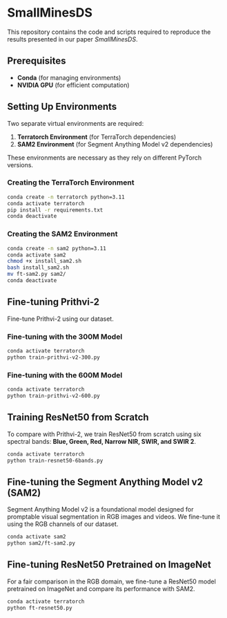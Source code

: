 # SmallMinesDS

This repository contains the code and scripts required to reproduce the results presented in our paper *SmallMinesDS*.

## Prerequisites
- **Conda** (for managing environments)
- **NVIDIA GPU** (for efficient computation)

## Setting Up Environments
Two separate virtual environments are required:
1. **Terratorch Environment** (for TerraTorch dependencies)
2. **SAM2 Environment** (for Segment Anything Model v2 dependencies)

These environments are necessary as they rely on different PyTorch versions.

### Creating the TerraTorch Environment
```bash
conda create -n terratorch python=3.11
conda activate terratorch
pip install -r requirements.txt
conda deactivate
```

### Creating the SAM2 Environment
```bash
conda create -n sam2 python=3.11
conda activate sam2
chmod +x install_sam2.sh
bash install_sam2.sh
mv ft-sam2.py sam2/
conda deactivate
```

## Fine-tuning Prithvi-2
Fine-tune Prithvi-2 using our dataset.

### Fine-tuning with the 300M Model
```bash
conda activate terratorch
python train-prithvi-v2-300.py
```

### Fine-tuning with the 600M Model
```bash
conda activate terratorch
python train-prithvi-v2-600.py
```

## Training ResNet50 from Scratch
To compare with Prithvi-2, we train ResNet50 from scratch using six spectral bands: **Blue, Green, Red, Narrow NIR, SWIR, and SWIR 2**.

```bash
conda activate terratorch
python train-resnet50-6bands.py
```

## Fine-tuning the Segment Anything Model v2 (SAM2)
Segment Anything Model v2 is a foundational model designed for promptable visual segmentation in RGB images and videos. We fine-tune it using the RGB channels of our dataset.

```bash
conda activate sam2
python sam2/ft-sam2.py
```

## Fine-tuning ResNet50 Pretrained on ImageNet
For a fair comparison in the RGB domain, we fine-tune a ResNet50 model pretrained on ImageNet and compare its performance with SAM2.

```bash
conda activate terratorch
python ft-resnet50.py
```